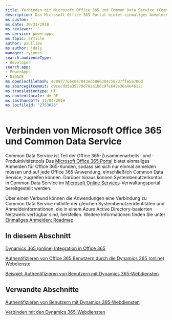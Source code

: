 ```yaml
---
title: Verbinden mit Microsoft Office 365 und Common Data Service (Common Data Service) | Microsoft-Dokumentation
description: Das Microsoft Office 365 Portal bietet einmaliges Anmelden für Office 365 Kunden, sodass sie sich nur einmal anmelden müssen und auf jede Office 365 Anwendung, einschließlich Dynamics 365 (online) zugreifen können.
ms.custom: ''
ms.date: 10/31/2018
ms.reviewer: ''
ms.service: powerapps
ms.topic: article
author: paulliew
ms.author: jdaly
manager: ryjones
search.audienceType:
- developer
search.app:
- PowerApps
- D365CE
ms.openlocfilehash: e28977766c0e7043edb866384c59737ffe5a700d
ms.sourcegitcommit: d9cecdd5a35279d78aa1b6c9fc642e36a4e4612c
ms.translationtype: HT
ms.contentlocale: de-DE
ms.lasthandoff: 11/04/2019
ms.locfileid: "2753026"
---
```

# <a name="connect-with-microsoft-office-365-and-common-data-service"></a>Verbinden von Microsoft Office 365 und Common Data Service

Common Data Service ist Teil der Office 365-Zusammenarbeits- und -Produktivitätstools Das [Microsoft Office 365 Portal](https://www.microsoft.com/office365) bietet einmaliges Anmelden für Office 365-Kunden, sodass sie sich nur einmal anmelden müssen und auf jede Office 365-Anwendung, einschließlich Common Data Service, zugreifen können. Darüber hinaus können Systembenutzerkontos in Common Data Service im [Microsoft Online Services](https://portal.microsoftonline.com/)-Verwaltungsportal bereitgestellt werden.  
  
 Über einen Verbund können die Anwendungen eine Verbindung zu Common Data Service mithilfe der gleichen Systembenutzeridentitäten und Anmeldeinformationen, die in einem Azure Active Directory-basierten Netzwerk verfügbar sind, herstellen. Weitere Informationen finden Sie unter [Einmaliges Anmelden: Roadmap](https://technet.microsoft.com/library/hh967643.aspx).  
  
## <a name="in-this-section"></a>In diesem Abschnitt  
 [Dynamics 365 (online) Integration in Office 365](online-integration-office-365.md)  
  
 [Authentifizieren von Office 365 Benutzern durch die Dynamics 365 (online) Webdienste](/dynamics365/customer-engagement/developer/authenticate-office-365-users-customer-engagement-web-services)  
  
 [Beispiel: Authentifizieren von Benutzern mit Dynamics 365-Webdiensten](/dynamics365/customer-engagement/developer/sample-authenticate-users-web-services)  
  
## <a name="related-sections"></a>Verwandte Abschnitte  
 [Authentifizieren von Benutzern mit Dynamics 365-Webdiensten](/dynamics365/customer-engagement/developer/authenticate-users)  
  
 [Verbinden mit den Dynamics 365-Webdiensten](/dynamics365/customer-engagement/developer/authenticate-office-365-users-customer-engagement-web-services)  
 